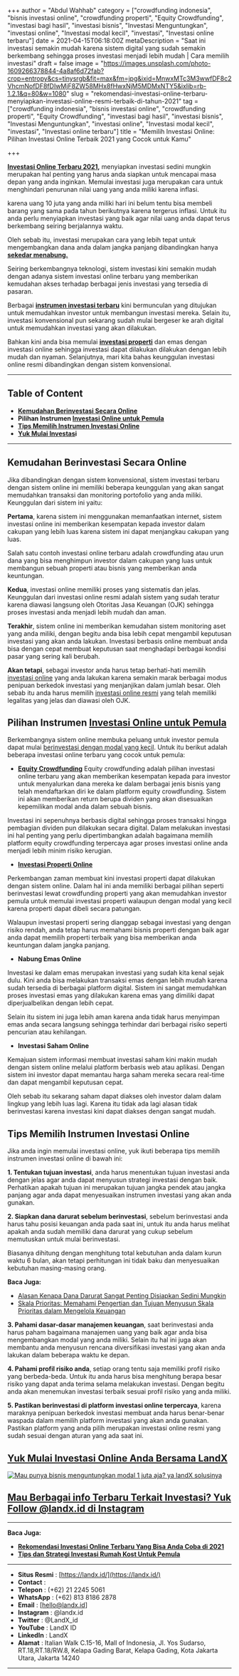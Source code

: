 +++
author = "Abdul Wahhab"
category = ["crowdfunding indonesia", "bisnis investasi online", "crowdfunding properti", "Equity Crowdfunding", "investasi bagi hasil", "investasi bisnis", "Investasi Menguntungkan", "investasi online", "Investasi modal kecil", "investasi", "Investasi online terbaru"]
date = 2021-04-15T06:18:00Z
metaDescription = "Saat ini investasi semakin mudah karena sistem digital yang sudah semakin berkembang sehingga proses investasi menjadi lebih mudah | Cara memilih investasi"
draft = false
image = "https://images.unsplash.com/photo-1609266378844-4a8af6d72fab?crop=entropy&cs=tinysrgb&fit=max&fm=jpg&ixid=MnwxMTc3M3wwfDF8c2VhcmNofDF8fDIwMjF8ZW58MHx8fHwxNjM5MDMxNTY5&ixlib=rb-1.2.1&q=80&w=1080"
slug = "rekomendasi-investasi-online-terbaru-menyiapkan-investasi-online-resmi-terbaik-di-tahun-2021"
tag = ["crowdfunding indonesia", "bisnis investasi online", "crowdfunding properti", "Equity Crowdfunding", "investasi bagi hasil", "investasi bisnis", "Investasi Menguntungkan", "investasi online", "Investasi modal kecil", "investasi", "Investasi online terbaru"]
title = "Memilih Investasi Online: Pilihan Investasi Online Terbaik 2021 yang Cocok untuk Kamu"

+++


**[Investasi Online Terbaru 2021](https://landx.id/project/),** menyiapkan investasi sedini mungkin merupakan hal penting yang harus anda siapkan untuk mencapai masa depan yang anda inginkan. Memulai investasi juga merupakan cara untuk menghindari penurunan nilai uang yang anda miliki karena inflasi.

karena uang 10 juta yang anda miliki hari ini belum tentu bisa membeli barang yang sama pada tahun berikutnya karena tergerus inflasi. Untuk itu anda perlu menyiapkan investasi yang baik agar nilai uang anda dapat terus berkembang seiring berjalannya waktu.

Oleh sebab itu, investasi merupakan cara yang lebih tepat untuk mengembangkan dana anda dalam jangka panjang dibandingkan hanya **[sekedar menabung.](https://landx.id/blog/cara-menabung-dengan-benar-untuk-masa-depan/)**

Seiring berkembangnya teknologi, sistem investasi kini semakin mudah dengan adanya sistem investasi online terbaru yang memberikan kemudahan akses terhadap berbagai jenis investasi yang tersedia di pasaran.

Berbagai [**instrumen investasi terbaru**](https://landx.id/) kini bermunculan yang ditujukan untuk memudahkan investor untuk membangun investasi mereka. Selain itu, investasi konvensional pun sekarang sudah mulai bergeser ke arah digital untuk memudahkan investasi yang akan dilakukan.

Bahkan kini anda bisa memulai **[investasi properti](https://landx.id/blog/cara-bisnis-properti-modal-kecil/)** dan emas dengan investasi online sehingga investasi dapat dilakukan dilakukan dengan lebih mudah dan nyaman. Selanjutnya, mari kita bahas keunggulan investasi online resmi dibandingkan dengan sistem konvensional.

---

## Table of Content

* [**Kemudahan Berinvestasi Secara Online**](https://landx.id/blog/rekomendasi-investasi-online-terbaru-menyiapkan-investasi-online-resmi-terbaik-di-tahun-2021/#kemudahan-berinvestasi-secar-online)
* **Pilihan Instrumen [Investasi Online untuk Pemula](https://landx.id/blog/rekomendasi-investasi-online-terbaru-menyiapkan-investasi-online-resmi-terbaik-di-tahun-2021/#pilihan-instrumen-investasi-online-untuk-pemula)**
* **[Tips Memilih Instrumen Investasi Online](https://landx.id/blog/rekomendasi-investasi-online-terbaru-menyiapkan-investasi-online-resmi-terbaik-di-tahun-2021/#tips-memilih-instrumen-investasi-online)**
* **[Yuk Mulai Investas](https://landx.id/blog/rekomendasi-investasi-online-terbaru-menyiapkan-investasi-online-resmi-terbaik-di-tahun-2021/#yuk-mulai-investasi-online-anda-bersama-landx)i**

---

## Kemudahan Berinvestasi Secara Online

Jika dibandingkan dengan sistem konvensional, sistem investasi terbaru dengan sistem online ini memiliki beberapa keunggulan yang akan sangat memudahkan transaksi dan monitoring portofolio yang anda miliki. Keunggulan dari sistem ini yaitu:

**Pertama**, karena sistem ini menggunakan memanfaatkan internet, sistem investasi online ini memberikan kesempatan kepada investor dalam cakupan yang lebih luas karena sistem ini dapat menjangkau cakupan yang luas. 

Salah satu contoh investasi online terbaru adalah crowdfunding atau urun dana yang bisa menghimpun investor dalam cakupan yang luas untuk membangun sebuah properti atau bisnis yang memberikan anda keuntungan. 

**Kedua**, investasi online memiliki proses yang sistematis dan jelas. Keunggulan dari investasi online resmi adalah sistem yang sudah teratur karena diawasi langsung oleh Otoritas Jasa Keuangan (OJK) sehingga proses investasi anda menjadi lebih mudah dan aman.

**Terakhir**, sistem online ini memberikan kemudahan sistem monitoring aset yang anda miliki, dengan begitu anda bisa lebih cepat mengambil keputusan investasi yang akan anda lakukan. Investasi berbasis online membuat anda bisa dengan cepat membuat keputusan saat menghadapi berbagai kondisi pasar yang sering kali berubah. 

**Akan tetapi**, sebagai investor anda harus tetap berhati-hati memilih [investasi online](https://landx.id/) yang anda lakukan karena semakin marak berbagai modus penipuan berkedok investasi yang menjanjikan dalam jumlah besar. Oleh sebab itu anda harus memilih [investasi online resmi](https://landx.id/) yang telah memiliki legalitas yang jelas dan diawasi oleh OJK.

## Pilihan Instrumen [Investasi Online untuk Pemula](https://landx.id/blog/rekomendasi-investasi-online-terbaru-menyiapkan-investasi-online-resmi-terbaik-di-tahun-2021/#pilihan-instrumen-investasi-online-untuk-pemula)

Berkembangnya sistem online membuka peluang untuk investor pemula dapat mulai [berinvestasi dengan modal yang kecil](https://landx.id/). Untuk itu berikut adalah beberapa investasi online terbaru yang cocok untuk pemula:

* **[Equity Crowdfunding](https://landx.id/)** 
Equity crowdfunding adalah pilihan investasi online terbaru yang akan memberikan kesempatan kepada para investor untuk menyalurkan dana mereka ke dalam berbagai jenis bisnis yang telah mendaftarkan diri ke dalam platform equity crowdfunding. Sistem ini akan memberikan return berupa dividen yang akan disesuaikan kepemilikan modal anda dalam sebuah bisnis. 

Investasi ini sepenuhnya berbasis digital sehingga proses transaksi hingga pembagian dividen pun dilakukan secara digital. 
Dalam melakukan investasi ini hal penting yang perlu dipertimbangkan adalah bagaimana memilih platform equity crowdfunding terpercaya agar proses investasi online anda menjadi lebih minim risiko kerugian. 

* **[Investasi Properti Online](https://landx.id/)** 

Perkembangan zaman membuat kini investasi properti dapat dilakukan dengan sistem online. Dalam hal ini anda memiliki berbagai pilihan seperti berinvestasi lewat crowdfunding properti yang akan memudahkan investor pemula untuk memulai investasi properti walaupun dengan modal yang kecil karena properti dapat dibeli secara patungan. 

Walaupun investasi properti sering dianggap sebagai investasi yang dengan risiko rendah, anda tetap harus memahami bisnis properti dengan baik agar anda dapat memilih properti terbaik yang bisa memberikan anda keuntungan dalam jangka panjang. 

* **Nabung Emas Online** 

Investasi ke dalam emas merupakan investasi yang sudah kita kenal sejak dulu. Kini anda bisa melakukan transaksi emas dengan lebih mudah karena sudah tersedia di berbagai platform digital. Sistem ini sangat memudahkan proses investasi emas yang dilakukan karena emas yang dimiliki dapat diperjualbelikan dengan lebih cepat. 

Selain itu sistem ini juga lebih aman karena anda tidak harus menyimpan emas anda secara langsung sehingga terhindar dari berbagai risiko seperti pencurian atau kehilangan. 

* **Investasi Saham Online**

Kemajuan sistem informasi membuat investasi saham kini makin mudah dengan sistem online melalui platform berbasis web atau aplikasi. Dengan sistem ini investor dapat memantau harga saham mereka secara real-time dan dapat mengambil keputusan cepat. 

Oleh sebab itu sekarang saham dapat diakses oleh investor dalam dalam lingkup yang lebih luas lagi. Karena itu tidak ada lagi alasan tidak berinvestasi karena investasi kini dapat diakses dengan sangat mudah.

## Tips Memilih Instrumen Investasi Online

Jika anda ingin memulai investasi online, yuk ikuti beberapa tips memilih instrumen investasi online di bawah ini:

**1. Tentukan tujuan investasi**, anda harus menentukan tujuan investasi anda dengan jelas agar anda dapat menyusun strategi investasi dengan baik. Perhatikan apakah tujuan ini merupakan tujuan jangka pendek atau jangka panjang agar anda dapat menyesuaikan instrumen investasi yang akan anda gunakan.

**2. Siapkan dana darurat sebelum berinvestasi**, sebelum berinvestasi anda harus tahu posisi keuangan anda pada saat ini, untuk itu anda harus melihat apakah anda sudah memiliki dana darurat yang cukup sebelum memutuskan untuk mulai berinvestasi. 

Biasanya dihitung dengan menghitung total kebutuhan anda dalam kurun waktu 6 bulan, akan tetapi perhitungan ini tidak baku dan menyesuaikan kebutuhan masing-masing orang. 

**Baca Juga:**
- [Alasan Kenapa Dana Darurat Sangat Penting Disiapkan Sedini Mungkin](https://landx.id/blog/menyiapkan-dana-darurat-yang-ideal/)
- [Skala Prioritas: Memahami Pengertian dan Tujuan Menyusun Skala Prioritas dalam Mengelola Keuangan](https://landx.id/blog/konsep-skala-prioritas/)

**3. Pahami dasar-dasar manajemen keuangan**, saat berinvestasi anda harus paham bagaimana manajemen uang yang baik agar anda bisa mengembangkan modal yang anda miliki. Selain itu hal ini juga akan membantu anda menyusun rencana diversifikasi investasi yang akan anda lakukan dalam beberapa waktu ke depan.

**4. Pahami profil risiko anda**, setiap orang tentu saja memiliki profil risiko yang berbeda-beda. Untuk itu anda harus bisa menghitung berapa besar risiko yang dapat anda terima selama melakukan investasi. Dengan begitu anda akan menemukan investasi terbaik sesuai profil risiko yang anda miliki.

**5. Pastikan berinvestasi di platform investasi online terpercaya**, karena maraknya penipuan berkedok investasi membuat anda harus benar-benar waspada dalam memilih platform investasi yang akan anda gunakan. Pastikan platform yang anda pilih merupakan investasi online resmi yang sudah sesuai dengan aturan yang ada saat ini.

## [Yuk Mulai Investasi Online Anda Bersama LandX](https://landx.id/)

[![Mau punya bisnis menguntungkan modal 1 juta aja? ya landX solusinya](https://accountgram-production.sfo2.cdn.digitaloceanspaces.com/landx_ghost/2021/10/Equity-Crowdfunding-di-Indonesia-1--3.png)](https://landx.id/project/#/ximi)

## [**Mau Berbagai info Terbaru Terkait Investasi? Yuk Follow @landx.id di Instagram**](https://www.instagram.com/landx.id/?utm_medium=copy_link)

---

**Baca Juga:**

* **[Rekomendasi Investasi Online Terbaru Yang Bisa Anda Coba di 2021](https://landx.id/blog/rekomendasi-investasi-online-terbaru-menyiapkan-investasi-online-resmi-terbaik-di-tahun-2021/)**
* **[Tips dan Strategi Investasi Rumah Kost Untuk Pemula](https://landx.id/blog/tips-dan-strategi-investasi-rumah-kost-untuk-pemula/)**

---

* **Situs Resmi** : [https://landx.id/](https://landx.id/)
* **Contact** :
* **Telepon** : (+62) 21 2245 5061
* **WhatsApp** : (+62) 813 8186 2878
* **Email** : [hello@landx.id]
* **Instagram** : @landx.id
* **Twitter** : @LandX_id
* **YouTube** : LandX ID
* **LinkedIn** : LandX
* **Alamat** : Italian Walk C.15-16, Mall of Indonesia, Jl. Yos Sudarso, RT.18,RT.18/RW.8, Kelapa Gading Barat, Kelapa Gading, Kota Jakarta Utara,  Jakarta 14240

---



